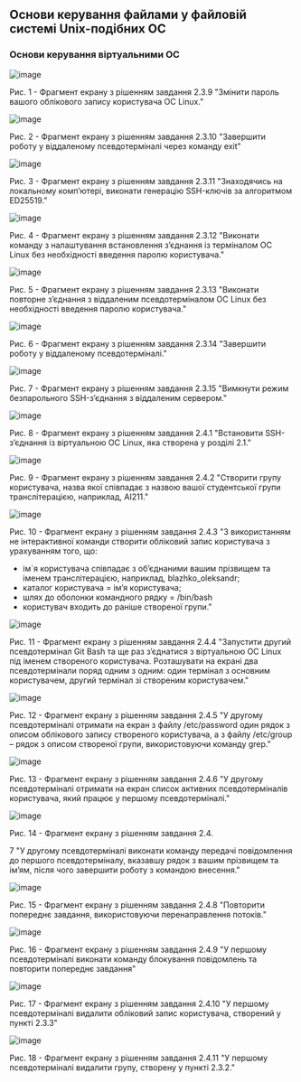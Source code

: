 ## Основи керування файлами у файловій системі Unix-подібних ОС

### Основи керування віртуальними ОС

![image](https://github.com/OS-IS/ai235-kalkatin/assets/145703944/f9027781-89eb-4b1c-8a0e-fd21f443e01d)

Рис. 1 - Фрагмент екрану з рішенням завдання 2.3.9 "Змінити пароль вашого облікового запису користувача ОС Linux."

![image](https://github.com/OS-IS/ai235-kalkatin/assets/145703944/b9bb23d2-4b4d-42ab-8800-8306fd04f4ee)

Рис. 2 - Фрагмент екрану з рішенням завдання 2.3.10 "Завершити роботу у віддаленому псевдотерміналі через команду exit"

![image](https://github.com/OS-IS/ai235-kalkatin/assets/145703944/e32eba92-be30-4546-9baa-ac1f620d1cd0)

Рис. 3 - Фрагмент екрану з рішенням завдання 2.3.11 "Знаходячись на локальному комп’ютері, виконати генерацію SSH-ключів за алгоритмом ED25519."

![image](https://github.com/OS-IS/ai235-kalkatin/assets/145703944/be693b6f-e2de-4610-b9af-ded9970e6b34)

Рис. 4 - Фрагмент екрану з рішенням завдання 2.3.12 "Виконати команду з налаштування встановлення з’єднання із терміналом ОС Linux без необхідності введення паролю користувача."

![image](https://github.com/OS-IS/ai235-kalkatin/assets/145703944/e6c7c3ea-6782-46b5-b2d4-a0d06f9b79ba)

Рис. 5 - Фрагмент екрану з рішенням завдання 2.3.13 "Виконати повторне з’єднання з віддаленим псевдотерміналом ОС Linux без необхідності введення паролю користувача."

![image](https://github.com/OS-IS/ai235-kalkatin/assets/145703944/644c2fe6-fdaa-4cbf-9342-9ef5314dd1ab)

Рис. 6 - Фрагмент екрану з рішенням завдання 2.3.14 "Завершити роботу у віддаленому псевдотерміналі."

![image](https://github.com/OS-IS/ai235-kalkatin/assets/145703944/ae40a232-61a7-4228-af84-c3af682aa725)

Рис. 7 - Фрагмент екрану з рішенням завдання 2.3.15 "Вимкнути режим безпарольного SSH-з’єднання з віддаленим сервером."

![image](https://github.com/OS-IS/ai235-kalkatin/assets/145703944/69e18b46-16c5-4183-9f9c-4d9563338893)

Рис. 8 - Фрагмент екрану з рішенням завдання 2.4.1 "Встановити SSH-з’єднання із віртуальною ОС Linux, яка створена у розділі 2.1."

![image](https://github.com/OS-IS/ai235-kalkatin/assets/145703944/c76f7dee-fac8-48be-b050-011a15c8c5b0)

Рис. 9 - Фрагмент екрану з рішенням завдання 2.4.2 "Створити групу користувача, назва якої співпадає з назвою вашої студентської групи транслітерацією, наприклад, AI211."

![image](https://github.com/OS-IS/ai235-kalkatin/assets/145703944/8e1ea2c6-84cc-4c7d-b583-517f2fe82e92)

Рис. 10 - Фрагмент екрану з рішенням завдання 2.4.3 "З використанням не інтерактивної команди створити обліковий запис
користувача з урахуванням того, що:
+ ім`я користувача співпадає з об’єднаними вашим прізвищем та іменем транслітерацією, наприклад, blazhko_oleksandr;
+ каталог користувача = ім’я користувача;
+ шлях до оболонки командного рядку = /bin/bash
+ користувач входить до раніше створеної групи."

![image](https://github.com/OS-IS/ai235-kalkatin/assets/145703944/d6320ceb-3066-4d17-b07b-d55001655067)

Рис. 11 - Фрагмент екрану з рішенням завдання 2.4.4 "Запустити другий псевдотермінал Git Bash та ще раз з’єднатися з віртуальною ОС Linux під іменем створеного користувача. Розташувати на екрані два псевдотермінали
поряд одним з одним: один термінал з основним користувачем, другий термінал зі створеним користувачем."

![image](https://github.com/OS-IS/ai235-kalkatin/assets/145703944/fcde9529-8213-48d7-bbd5-5bd184d1c86b)

Рис. 12 - Фрагмент екрану з рішенням завдання 2.4.5 "У другому псевдотерміналі отримати на екран з файлу /etc/password один рядок з описом облікового запису створеного користувача, а з файлу /etc/group – рядок з описом створеної групи, використовуючи команду grep."

![image](https://github.com/OS-IS/ai235-kalkatin/assets/145703944/7d7877b7-9dab-41d6-9ed1-4d978b399493)

Рис. 13 - Фрагмент екрану з рішенням завдання 2.4.6 "У другому псевдотерміналі отримати на екран список активних псевдотерміналів користувача, який працює у першому псевдотерміналі."

![image](https://github.com/OS-IS/ai235-kalkatin/assets/145703944/312c8b61-e3c2-4225-9f5c-1b091c71ad7a)

Рис. 14 - Фрагмент екрану з рішенням завдання 2.4.

7 "У другому псевдотерміналі виконати команду передачі повідомлення до першого псевдотерміналу, вказавшу рядок з вашим прізвищем та ім’ям, після чого завершити
роботу з командою внесення."

![image](https://github.com/OS-IS/ai235-kalkatin/assets/145703944/a6e3bad2-5c58-4136-a6f9-5f8d91fedbda)

Рис. 15 - Фрагмент екрану з рішенням завдання 2.4.8 "Повторити попереднє завдання, використовуючи перенаправлення потоків."

![image](https://github.com/OS-IS/ai235-kalkatin/assets/145703944/bf11a1a1-0a26-49e7-8ca2-58e24d3fa415)

Рис. 16 - Фрагмент екрану з рішенням завдання 2.4.9 "У першому псевдотерміналі виконати команду блокування повідомлень та повторити попереднє завдання"

![image](https://github.com/OS-IS/ai235-kalkatin/assets/145703944/b894d001-277c-4dd4-8860-817ba8afa6a4)

Рис. 17 - Фрагмент екрану з рішенням завдання 2.4.10 "У першому псевдотерміналі видалити обліковий запис користувача, створений у пункті 2.3.3"

![image](https://github.com/OS-IS/ai235-kalkatin/assets/145703944/fc55be8d-e682-4a10-8a7e-c8d7fb9aae59)

Рис. 18 - Фрагмент екрану з рішенням завдання 2.4.11 "У першому псевдотерміналі видалити групу, створену у пункті 2.3.2."

